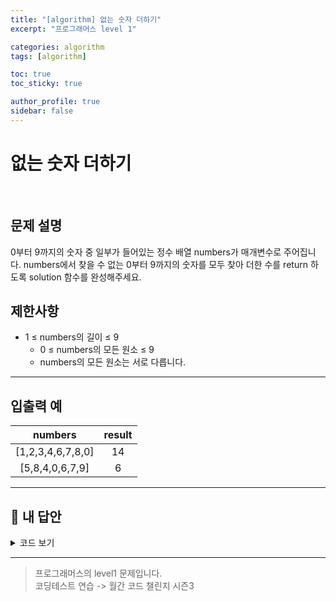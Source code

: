 ```yaml
---
title: "[algorithm] 없는 숫자 더하기"
excerpt: "프로그래머스 level 1"

categories: algorithm
tags: [algorithm]

toc: true
toc_sticky: true

author_profile: true
sidebar: false
---
```


# 없는 숫자 더하기

<br/>

## 문제 설명

0부터 9까지의 숫자 중 일부가 들어있는 정수 배열 numbers가 매개변수로 주어집니다. numbers에서 찾을 수 없는 0부터 9까지의 숫자를 모두 찾아 더한 수를 return 하도록 solution 함수를 완성해주세요.

## 제한사항

- 1 ≤ numbers의 길이 ≤ 9
  - 0 ≤ numbers의 모든 원소 ≤ 9
  - numbers의 모든 원소는 서로 다릅니다.

---

## 입출력 예

|      numbers      | result |
| :---------------: | :----: |
| [1,2,3,4,6,7,8,0] |   14   |
|  [5,8,4,0,6,7,9]  |   6    |

---

## 🐤 내 답안

<details>
<summary>코드 보기</summary>
<div markdown="1">

```js
function solution(numbers) {
  var sum = 45;
  for (i = 0; i < numbers.length; i++) {
    sum -= numbers[i];
  }
  return sum;
}
```

</div>
</details>

---

> 프로그래머스의 level1 문제입니다.<br />
> 코딩테스트 연습 -> 월간 코드 챌린지 시즌3
